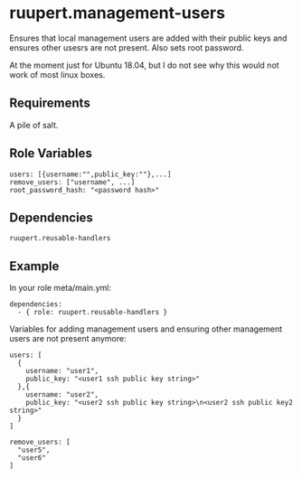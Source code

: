 ruupert.management-users
========================

Ensures that local management users are added with their public keys and ensures other usesrs are not present. Also sets root password.

At the moment just for Ubuntu 18.04, but I do not see why this would not work of most linux boxes.

Requirements
------------

A pile of salt.

Role Variables
--------------

    users: [{username:"",public_key:""},...]
    remove_users: ["username", ...]
    root_password_hash: "<password hash>"

Dependencies
------------

    ruupert.reusable-handlers

Example
-------

In your role meta/main.yml:

    dependencies:
      - { role: ruupert.reusable-handlers }

Variables for adding management users and ensuring other management users are not present anymore:

    users: [
      {
        username: "user1",
        public_key: "<user1 ssh public key string>"
      },{
        username: "user2",
        public_key: "<user2 ssh public key string>\n<user2 ssh public key2 string>"
      }
    ]

    remove_users: [
      "user5",
      "user6"
    ]



